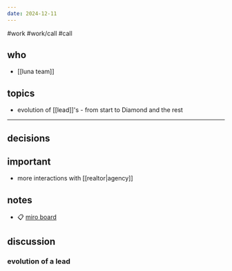 ```yaml
---
date: 2024-12-11
---
```

#work #work/call #call

## who
- [[luna team]]

## topics
- evolution of [[lead]]'s - from start to Diamond and the rest

---
## decisions

## important
- more interactions with [[realtor|agency]]

## notes
- 📋 [miro board](https://miro.com/app/board/uXjVKthL_7Q=/)

## discussion

### evolution of a lead

